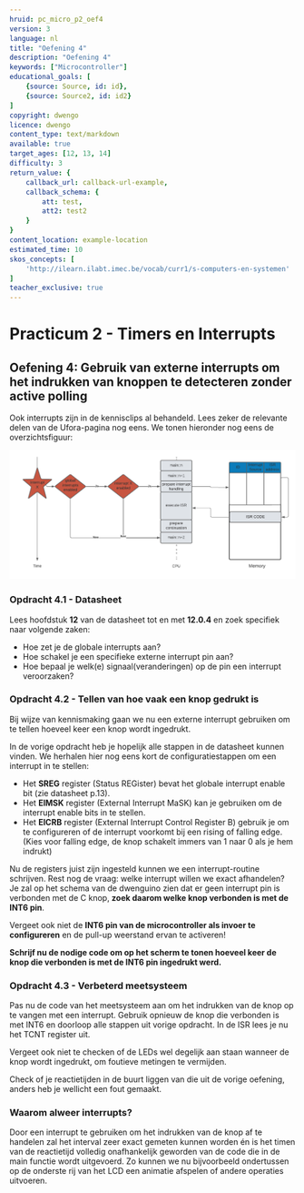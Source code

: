 ```yaml
---
hruid: pc_micro_p2_oef4
version: 3
language: nl
title: "Oefening 4"
description: "Oefening 4"
keywords: ["Microcontroller"]
educational_goals: [
    {source: Source, id: id}, 
    {source: Source2, id: id2}
]
copyright: dwengo
licence: dwengo
content_type: text/markdown
available: true
target_ages: [12, 13, 14]
difficulty: 3
return_value: {
    callback_url: callback-url-example,
    callback_schema: {
        att: test,
        att2: test2
    }
}
content_location: example-location
estimated_time: 10
skos_concepts: [
    'http://ilearn.ilabt.imec.be/vocab/curr1/s-computers-en-systemen'
]
teacher_exclusive: true
---
```

# Practicum 2 - Timers en Interrupts

## Oefening 4: Gebruik van externe interrupts om het indrukken van knoppen te detecteren zonder active polling

Ook interrupts zijn in de kennisclips al behandeld. Lees zeker de relevante delen van de Ufora-pagina nog eens. We tonen hieronder nog eens de overzichtsfiguur: 

![](embed/interrupts.png "overzicht interrupts")


### Opdracht 4.1 - Datasheet

Lees hoofdstuk **12** van de datasheet tot en met **12.0.4** en zoek specifiek naar volgende zaken:

* Hoe zet je de globale interrupts aan?
* Hoe schakel je een specifieke externe interrupt pin aan?
* Hoe bepaal je welk(e) signaal(veranderingen) op de pin een interrupt veroorzaken?


### Opdracht 4.2 - Tellen van hoe vaak een knop gedrukt is

Bij wijze van kennismaking gaan we nu een externe interrupt gebruiken om te tellen hoeveel keer een knop wordt ingedrukt.

In de vorige opdracht heb je hopelijk alle stappen in de datasheet kunnen vinden. We herhalen hier nog eens kort de configuratiestappen om een interrupt in te stellen:

* Het **SREG** register (Status REGister) bevat het globale interrupt enable bit (zie datasheet p.13).
* Het **EIMSK** register (External Interrupt MaSK) kan je gebruiken om de interrupt enable bits in te stellen.
* Het **EICRB** register (External Interrupt Control Register B) gebruik je om te configureren of de interrupt voorkomt bij een rising of falling edge. (Kies voor falling edge, de knop schakelt immers van 1 naar 0 als je hem indrukt)

Nu de registers juist zijn ingesteld kunnen we een interrupt-routine schrijven. Rest nog de vraag: welke interrupt willen we exact afhandelen? Je zal op het schema van de dwenguino zien dat er geen interrupt pin is verbonden met de C knop, **zoek daarom welke knop verbonden is met de INT6 pin**.

Vergeet ook niet de **INT6 pin van de microcontroller als invoer te configureren** en de pull-up weerstand ervan te activeren!

**Schrijf nu de nodige code om op het scherm te tonen hoeveel keer de knop die verbonden is met de INT6 pin ingedrukt werd.**


### Opdracht 4.3 - Verbeterd meetsysteem

Pas nu de code van het meetsysteem aan om het indrukken van de knop op te vangen met een interrupt. Gebruik opnieuw de knop die verbonden is met INT6 en doorloop alle stappen uit vorige opdracht. In de ISR lees je nu het TCNT register uit.

Vergeet ook niet te checken of de LEDs wel degelijk aan staan wanneer de knop wordt ingedrukt, om foutieve metingen te vermijden.

Check of je reactietijden in de buurt liggen van die uit de vorige oefening, anders heb je wellicht een fout gemaakt.


### Waarom alweer interrupts?

Door een interrupt te gebruiken om het indrukken van de knop af te handelen zal het interval zeer exact gemeten kunnen worden én is het timen van de reactietijd volledig onafhankelijk geworden van de code die in de main functie wordt uitgevoerd. Zo kunnen we nu bijvoorbeeld ondertussen op de onderste rij van het LCD een animatie afspelen of andere operaties uitvoeren.